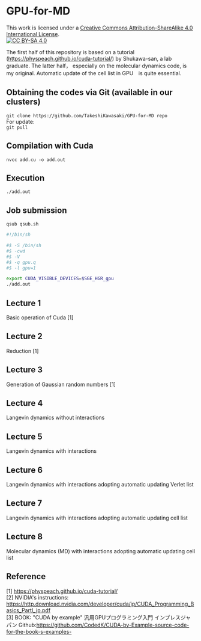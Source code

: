 # GPU-for-MD <br>
This work is licensed under a
[Creative Commons Attribution-ShareAlike 4.0 International License][cc-by-sa].<br>
[![CC BY-SA 4.0][cc-by-sa-image]][cc-by-sa]

[cc-by-sa]: http://creativecommons.org/licenses/by-sa/4.0/
[cc-by-sa-image]: https://licensebuttons.net/l/by-sa/4.0/88x31.png
[cc-by-sa-shield]: https://img.shields.io/badge/License-CC%20BY--SA%204.0-lightgrey.svg

The first half of this repository is based on a tutorial (https://physpeach.github.io/cuda-tutorial/) by Shukawa-san, a lab graduate. 
The latter half， especially on the molecular dynamics code, is my original. Automatic update of the cell list in GPU　is quite essential.

## Obtaining the codes via Git (available in our clusters) <br>
 `git clone https://github.com/TakeshiKawasaki/GPU-for-MD repo` <br>
 For update:<br>
 `git pull` 
 
## Compilation with Cuda <br>
 `nvcc add.cu -o add.out` 
## Execution <br>
`./add.out` 

## Job submission <br>
`qsub qsub.sh` 

```shell:qsub.sh
#!/bin/sh                                                                                                                 

#$ -S /bin/sh                                                                                                             
#$ -cwd                                                                                                                   
#$ -V                                                                                                                     
#$ -q gpu.q                                                                                                               
#$ -l gpu=1                                                                                                               

export CUDA_VISIBLE_DEVICES=$SGE_HGR_gpu
./add.out
```

## Lecture 1 <br>
Basic operation of Cuda [1]
## Lecture 2 <br>
Reduction [1]
## Lecture 3 <br>
Generation of Gaussian random numbers [1]
## Lecture 4 <br>
Langevin dynamics without interactions
## Lecture 5 <br>
Langevin dynamics with interactions
## Lecture 6 <br>
Langevin dynamics with interactions adopting automatic updating Verlet list 
## Lecture 7 <br>
Langevin dynamics with interactions adopting automatic updating cell list

## Lecture 8 <br>
Molecular dynamics (MD) with interactions adopting automatic updating cell list


## Reference <br>
[1] https://physpeach.github.io/cuda-tutorial/ <br>
[2] NVIDIA's instructions:  https://http.download.nvidia.com/developer/cuda/jp/CUDA_Programming_Basics_PartI_jp.pdf <br>
[3] BOOK: "CUDA by example" 汎用GPUプログラミング入門 インプレスジャパン  Github:https://github.com/CodedK/CUDA-by-Example-source-code-for-the-book-s-examples-

